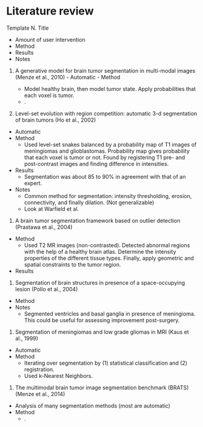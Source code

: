 # Literature review

Template
N. Title  
  - Amount of user intervention
  - Method
  - Results
  - Notes

  1. A generative model for brain tumor segmentation in multi-modal images (Menze et al., 2010)
    - Automatic
    - Method
      - Model healthy brain, then model tumor state. Apply probabilities that each voxel is tumor.
      - .

1. Level-set evolution with region competition: automatic 3-d segmentation of brain tumors (Ho et al., 2002)
  - Automatic
  - Method
    - Used level-set snakes balanced by a probability map of T1 images of meningiomas and glioblastomas. Probability map gives probability that each voxel is tumor or not. Found by registering T1 pre- and post-contrast images and finding difference in intensities.
  - Results
    - Segmentation was about 85 to 90% in agreement with that of an expert.
  - Notes
    - Common method for segmentation: intensity thresholding, erosion, connectivity, and finally dilation. (Not generalizable)
    - Look at Warfield et al.

1. A brain tumor segmentation framework based on outlier detection (Prastawa et al., 2004)
  - Method
    - Used T2 MR images (non-contrasted). Detected abnormal regions with the help of a healthy brain atlas. Determine the intensity properties of the different tissue types. Finally, apply geometric and spatial constraints to the tumor region.
  - Results

1. Segmentation of brain structures in presence of a space-occupying lesion (Pollo et al., 2004)
  - Method
  - Notes
     - Segmented ventricles and basal ganglia in presence of meningioma. This could be useful for assessing improvement post-surgery.

1. Segmentation of meningiomas and low grade gliomas in MRI (Kaus et al., 1999)
  - Automatic
  - Method
    - Iterating over segmentation by (1) statistical classification and (2) registration.
    - Used k-Nearest Neighbors.

1. The multimodal brain tumor image segmentation benchmark (BRATS) (Menze et al., 2014)
  - Analysis of many segmentation methods (most are automatic)
  - Method
    - .
